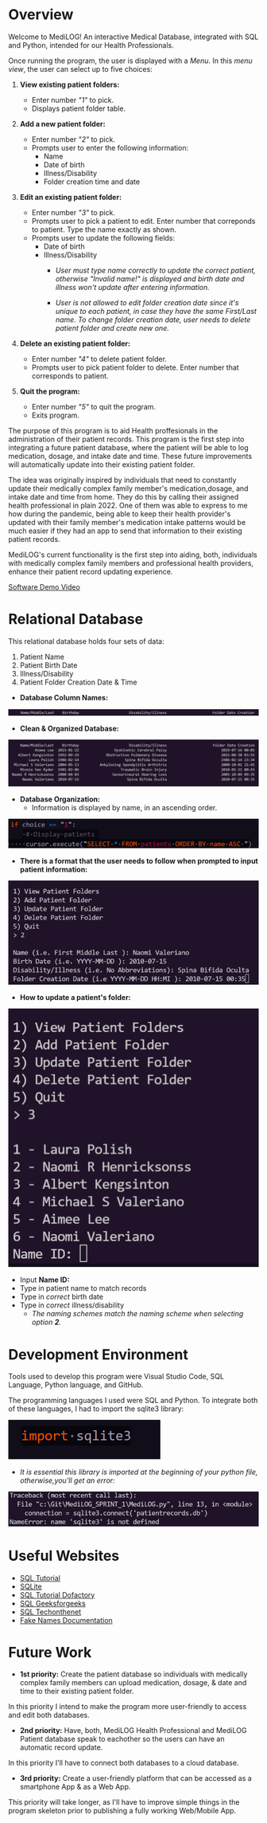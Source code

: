 # Overview

Welcome to MediLOG! An interactive Medical Database, integrated with SQL and Python, intended for our Health Professionals.

Once running the program, the user is displayed with a *Menu*. In this *menu view*, the user can select up to five choices:

1. **View existing patient folders:**

    * Enter number *"1"* to pick.
    * Displays patient folder table.
2. **Add a new patient folder:**

    * Enter number *"2"* to pick.
    * Prompts user to enter the following information:
        * Name
        * Date of birth
        * Illness/Disability
        * Folder creation time and date

3. **Edit an existing patient folder:**

    * Enter number *"3"* to pick.
    * Prompts user to pick a patient to edit. Enter number that correponds to patient. Type the name exactly as shown.
    * Prompts user to update the following fields:
        * Date of birth
        * Illness/Disability
            * *User must type name correctly to update the correct patient, otherwise "Invalid name!" is displayed and birth date and illness won't update after entering information.*

            * *User is not allowed to edit folder creation date since it's unique to each patient, in case they have the same First/Last name. To change folder creation date, user needs to delete patient folder and create new one.*

4. **Delete an existing patient folder:**
    * Enter number *"4"* to delete patient folder.
    * Prompts user to pick patient folder to delete. Enter number that corresponds to patient.
5.  **Quit the program:**
    * Enter number *"5"* to quit the program.
    * Exits program.

The purpose of this program is to aid Health proffesionals in the administration of their patient records. This program is the first step into integrating a future patient database, where the patient will be able to log medication, dosage, and intake date and time. These future improvements will automatically update into their existing patient folder.

The idea was originally inspired by individuals that need to constantly update their medically complex family member's medication,dosage, and intake date and time from home. They do this by calling their assigned health professional in plain 2022. One of them was able to express to me how during the pandemic, being able to keep their health provider's updated with their family member's medication intake patterns would be much easier if they had an app to send that information to their existing patient records.

MediLOG's current functionality is the first step into aiding, both, individuals with medically complex family members and professional health providers, enhance their patient record updating experience.

[Software Demo Video](https://youtu.be/yyNPNKwdfNA)

# Relational Database

This relational database holds four sets of data:

1. Patient Name
2. Patient Birth Date
3. Illness/Disability
4. Patient Folder Creation Date & Time

* **Database Column Names:**

![Database Column Names](/program_images/COLUMNS.png)

* **Clean & Organized Database:**

![Database Cleaned](/program_images/TABLE_COMPLETE.png)

* **Database Organization:**
    * Information is displayed by name, in an ascending order.

![Database Column Names](/program_images/ASC_ORDER_BY_NAME.png)


* **There is a format that the user needs to follow when prompted to input patient information:**

![Database Input Format](/program_images/2_CREATE_FOLDER.png)

* **How to update a patient's folder:**

![Database Input Format](/program_images/3_UPDATE_FOLDER.png)

* Input **Name ID:**
* Type in patient name to match records
* Type in *correct* birth date
* Type in *correct* illness/disability
    * *The naming schemes match the naming scheme when selecting option **2**.*

# Development Environment

Tools used to develop this program were Visual Studio Code, SQL Language, Python language, and GitHub.

The programming languages I used were SQL and Python. To integrate both of these languages, I had to import the sqlite3 library:

![Database Input Format](/program_images/SQL.png)
* *It is essential this library is imported at the beginning of your python file, otherwise,you'll get an error:*

![Database Input Format](/program_images/error.png)

# Useful Websites

* [SQL Tutorial](https://www.w3schools.com/sql/default.asp)
* [SQLite](https://www.sqlite.org/index.html)
* [SQL Tutorial Dofactory](https://www.dofactory.com/sql)
* [SQL Geeksforgeeks](https://www.geeksforgeeks.org/sql-ddl-dql-dml-dcl-tcl-commands/?ref=leftbar-rightbar)
* [SQL Techonthenet](https://www.techonthenet.com/sql/index.php)
* [Fake Names Documentation](https://cybertext.wordpress.com/2007/04/30/fake-names-for-documentation/)


# Future Work

* **1st priority:** Create the patient database so individuals with medically complex family members can upload medication, dosage, & date and time to their existing patient folder.

In this priority I intend to make the program more user-friendly to access and edit both databases.

* **2nd priority:** Have, both, MediLOG Health Professional and MediLOG Patient database speak to eachother so the users can have an automatic record update.

In this priority I'll have to connect both databases to a cloud database.
* **3rd priority:** Create a user-friendly platform that can be accessed as a smartphone App & as a Web App.

This priority will take longer, as I'll have to improve simple things in the program skeleton prior to publishing a fully working Web/Mobile App.
